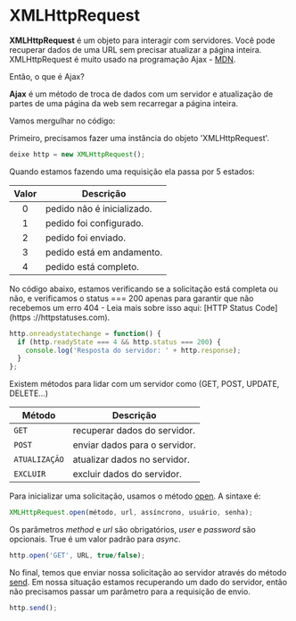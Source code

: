 # XMLHttpRequest

**XMLHttpRequest** é um objeto para interagir com servidores. Você pode recuperar dados de uma URL sem precisar atualizar a página inteira. XMLHttpRequest é muito usado na programação Ajax - [MDN](https://developer.mozilla.org/en-US/docs/Web/API/XMLHttpRequest).

Então, o que é Ajax?

**Ajax** é um método de troca de dados com um servidor e atualização de partes de uma página da web sem recarregar a página inteira.

Vamos mergulhar no código:

Primeiro, precisamos fazer uma instância do objeto 'XMLHttpRequest'.

``` js
deixe http = new XMLHttpRequest();
```

Quando estamos fazendo uma requisição ela passa por 5 estados:

| Valor | Descrição |
| :---: | --------------------------- |
| 0 | pedido não é inicializado. |
| 1 | pedido foi configurado. |
| 2 | pedido foi enviado. |
| 3 | pedido está em andamento. |
| 4 | pedido está completo. |

No código abaixo, estamos verificando se a solicitação está completa ou não, e verificamos o status === 200 apenas para garantir que não recebemos um erro 404 - Leia mais sobre isso aqui: [HTTP Status Code](https ://httpstatuses.com).

``` js
http.onreadystatechange = function() {
  if (http.readyState === 4 && http.status === 200) {
    console.log('Resposta do servidor: ' + http.response);
  }
};
```

Existem métodos para lidar com um servidor como (GET, POST, UPDATE, DELETE…)

| Método | Descrição |
| -------- | ---------------------------- |
| `GET` | recuperar dados do servidor. |
| `POST` | enviar dados para o servidor. |
| `ATUALIZAÇÃO` | atualizar dados no servidor. |
| `EXCLUIR` | excluir dados do servidor. |

Para inicializar uma solicitação, usamos o método [open](https://developer.mozilla.org/en-US/docs/Web/API/XMLHttpRequest/open). A sintaxe é:

``` js
XMLHttpRequest.open(método, url, assíncrono, usuário, senha);
```

Os parâmetros _method_ e _url_ são obrigatórios, _user_ e _password_ são opcionais. True é um valor padrão para _async_.

``` js
http.open('GET', URL, true/false);
```

No final, temos que enviar nossa solicitação ao servidor através do método [send](https://developer.mozilla.org/en-US/docs/Web/API/XMLHttpRequest/send). Em nossa situação estamos recuperando um dado do servidor, então não precisamos passar um parâmetro para a requisição de envio.

``` js
http.send();
```
